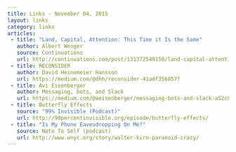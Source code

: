 ```yaml
---
title: Links - November 04, 2015
layout: links
category: links
articles:
 - title: "Land, Capital, Attention: This Time it Is the Same"
   author: Albert Wenger
   source: Continuations
   url: http://continuations.com/post/131372549150/land-capital-attention-this-time-it-is-the-same
 - title: RECONSIDER
   author: David Heinemeier Hansson
   url: https://medium.com/@dhh/reconsider-41adf356857f
 - title: Avi Eisenberger
   author: Messaging, bots, and Slack
   url: https://medium.com/@aeisenberger/messaging-bots-and-slack-a52c894a4b2d
 - title: Butterfly Effects
   source: "99% Invisible (Podcast)"
   url: http://99percentinvisible.org/episode/butterfly-effects/
 - title: "Is My Phone Eavesdropping On Me?"
   source: Note To Self (podcast)
   url: http://www.wnyc.org/story/walter-kirn-paranoid-crazy/
---
```

